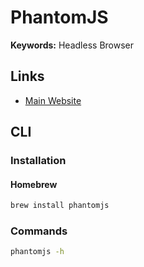 # PhantomJS

**Keywords:** Headless Browser

## Links

- [Main Website](https://phantomjs.org/)

## CLI

### Installation

#### Homebrew

```sh
brew install phantomjs
```

### Commands

```sh
phantomjs -h
```
